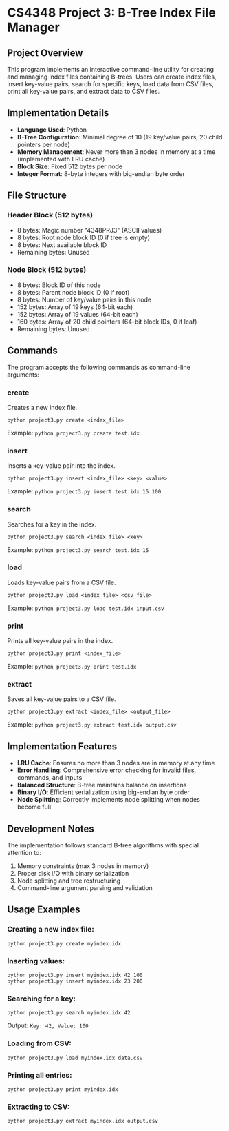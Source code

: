 # CS4348 Project 3: B-Tree Index File Manager

## Project Overview

This program implements an interactive command-line utility for creating and managing index files containing B-trees. Users can create index files, insert key-value pairs, search for specific keys, load data from CSV files, print all key-value pairs, and extract data to CSV files.

## Implementation Details

- **Language Used**: Python
- **B-Tree Configuration**: Minimal degree of 10 (19 key/value pairs, 20 child pointers per node)
- **Memory Management**: Never more than 3 nodes in memory at a time (implemented with LRU cache)
- **Block Size**: Fixed 512 bytes per node
- **Integer Format**: 8-byte integers with big-endian byte order

## File Structure

### Header Block (512 bytes)
- 8 bytes: Magic number "4348PRJ3" (ASCII values)
- 8 bytes: Root node block ID (0 if tree is empty)
- 8 bytes: Next available block ID
- Remaining bytes: Unused

### Node Block (512 bytes)
- 8 bytes: Block ID of this node
- 8 bytes: Parent node block ID (0 if root)
- 8 bytes: Number of key/value pairs in this node
- 152 bytes: Array of 19 keys (64-bit each)
- 152 bytes: Array of 19 values (64-bit each)
- 160 bytes: Array of 20 child pointers (64-bit block IDs, 0 if leaf)
- Remaining bytes: Unused

## Commands

The program accepts the following commands as command-line arguments:

### create
Creates a new index file.
```
python project3.py create <index_file>
```
Example: `python project3.py create test.idx`

### insert
Inserts a key-value pair into the index.
```
python project3.py insert <index_file> <key> <value>
```
Example: `python project3.py insert test.idx 15 100`

### search
Searches for a key in the index.
```
python project3.py search <index_file> <key>
```
Example: `python project3.py search test.idx 15`

### load
Loads key-value pairs from a CSV file.
```
python project3.py load <index_file> <csv_file>
```
Example: `python project3.py load test.idx input.csv`

### print
Prints all key-value pairs in the index.
```
python project3.py print <index_file>
```
Example: `python project3.py print test.idx`

### extract
Saves all key-value pairs to a CSV file.
```
python project3.py extract <index_file> <output_file>
```
Example: `python project3.py extract test.idx output.csv`

## Implementation Features

- **LRU Cache**: Ensures no more than 3 nodes are in memory at any time
- **Error Handling**: Comprehensive error checking for invalid files, commands, and inputs
- **Balanced Structure**: B-tree maintains balance on insertions
- **Binary I/O**: Efficient serialization using big-endian byte order
- **Node Splitting**: Correctly implements node splitting when nodes become full

## Development Notes

The implementation follows standard B-tree algorithms with special attention to:
1. Memory constraints (max 3 nodes in memory)
2. Proper disk I/O with binary serialization
3. Node splitting and tree restructuring
4. Command-line argument parsing and validation

## Usage Examples

### Creating a new index file:
```
python project3.py create myindex.idx
```

### Inserting values:
```
python project3.py insert myindex.idx 42 100
python project3.py insert myindex.idx 23 200
```

### Searching for a key:
```
python project3.py search myindex.idx 42
```
Output: `Key: 42, Value: 100`

### Loading from CSV:
```
python project3.py load myindex.idx data.csv
```

### Printing all entries:
```
python project3.py print myindex.idx
```

### Extracting to CSV:
```
python project3.py extract myindex.idx output.csv
```
